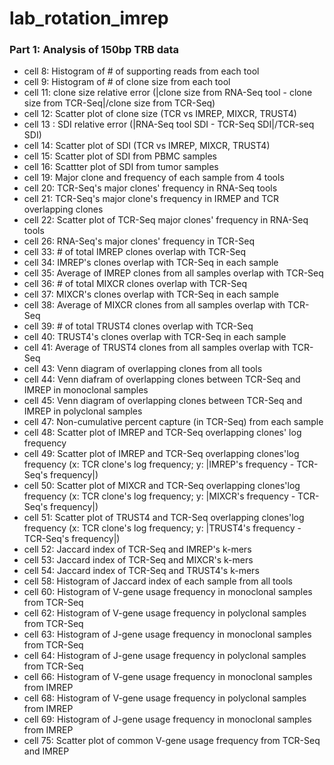 # lab_rotation_imrep

### Part 1: Analysis of 150bp TRB data
- cell 8: Histogram of # of supporting reads from each tool 
- cell 9: Histogram of # of clone size from each tool
- cell 11: clone size relative error (|clone size from RNA-Seq tool - clone size from TCR-Seq|/clone size from TCR-Seq)
- cell 12: Scatter plot of clone size (TCR vs IMREP, MIXCR, TRUST4)
- cell 13 : SDI relative error (|RNA-Seq tool SDI - TCR-Seq SDI|/TCR-seq SDI)
- cell 14: Scatter plot of SDI (TCR vs IMREP, MIXCR, TRUST4)
- cell 15: Scatter plot of SDI from PBMC samples
- cell 16: Scattter plot of SDI from tumor samples
- cell 19: Major clone and frequency of each sample from 4 tools
- cell 20: TCR-Seq's major clones' frequency in RNA-Seq tools
- cell 21: TCR-Seq's major clone's frequency in IRMEP and TCR overlapping clones
- cell 22: Scatter plot of TCR-Seq major clones' frequency in RNA-Seq tools
- cell 26: RNA-Seq's major clones' frequency in TCR-Seq
- cell 33: # of total IMREP clones overlap with TCR-Seq
- cell 34: IMREP's clones overlap with TCR-Seq in each sample
- cell 35: Average of IMREP clones from all samples overlap with TCR-Seq
- cell 36: # of total MIXCR clones overlap with TCR-Seq
- cell 37: MIXCR's clones overlap with TCR-Seq in each sample
- cell 38: Average of MIXCR clones from all samples overlap with TCR-Seq
- cell 39: # of total TRUST4 clones overlap with TCR-Seq
- cell 40: TRUST4's clones overlap with TCR-Seq in each sample
- cell 41: Average of TRUST4 clones from all samples overlap with TCR-Seq
- cell 43: Venn diagram of overlapping clones from all tools
- cell 44: Venn diafram of overlapping clones between TCR-Seq and IMREP in monoclonal samples
- cell 45: Venn diagram of overlapping clones between TCR-Seq and IMREP in polyclonal samples
- cell 47: Non-cumulative percent capture (in TCR-Seq) from each sample
- cell 48: Scatter plot of IMREP and TCR-Seq overlapping clones' log frequency 
- cell 49: Scatter plot of IMREP and TCR-Seq overlapping clones'log frequency (x: TCR clone's log frequency; y: |IMREP's frequency - TCR-Seq's frequency|)
- cell 50: Scatter plot of MIXCR and TCR-Seq overlapping clones'log frequency (x: TCR clone's log frequency; y: |MIXCR's frequency - TCR-Seq's frequency|)
- cell 51: Scatter plot of TRUST4 and TCR-Seq overlapping clones'log frequency (x: TCR clone's log frequency; y: |TRUST4's frequency - TCR-Seq's frequency|)
- cell 52: Jaccard index of TCR-Seq and IMREP's k-mers
- cell 53: Jaccard index of TCR-Seq and MIXCR's k-mers
- cell 54: Jaccard index of TCR-Seq and TRUST4's k-mers
- cell 58: Histogram of Jaccard index of each sample from all tools
- cell 60: Histogram of V-gene usage frequency in monoclonal samples from TCR-Seq
- cell 62: Histogram of V-gene usage frequency in polyclonal samples from TCR-Seq
- cell 63: Histogram of J-gene usage frequency in monoclonal samples from TCR-Seq
- cell 64: Histogram of J-gene usage frequency in polyclonal samples from TCR-Seq
- cell 66: Histogram of V-gene usage frequency in monoclonal samples from IMREP
- cell 68: Histogram of V-gene usage frequency in polyclonal samples from IMREP
- cell 69: Histogram of J-gene usage frequency in monoclonal samples from IMREP
- cell 75: Scatter plot of common V-gene usage frequency from TCR-Seq and IMREP





